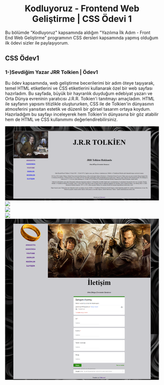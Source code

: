 <h1 align="center">Kodluyoruz - Frontend Web Geliştirme | CSS Ödevi 1</h1>
Bu bölümde "Kodluyoruz" kapsamında aldığım "Yazılıma İlk Adım - Front End Web Geliştirme" programının CSS dersleri kapsamında yapmış olduğum ilk ödevi sizler ile paylaşıyorum.

## CSS Ödev1
<h3 align="left">1-)Sevdiğim Yazar JRR Tolkien | Ödev1</h3>

<p>Bu ödev kapsamında, web geliştirme becerilerimi bir adım öteye taşıyarak, temel HTML etiketlerini ve CSS etiketlerini kullanarak özel bir web sayfası hazırladım. Bu sayfada, büyük bir hayranlık duyduğum edebiyat yazarı ve Orta Dünya evreninin yaratıcısı J.R.R. Tolkien'i tanıtmayı amaçladım. HTML ile sayfanın yapısını titizlikle oluştururken, CSS ile de Tolkien'in dünyasının atmosferini yansıtan estetik ve düzenli bir görsel tasarım ortaya koydum. Hazırladığım bu sayfayı inceleyerek hem Tolkien'in dünyasına bir göz atabilir hem de HTML ve CSS kullanımımı değerlendirebilirsiniz.</p>

<img src="https://github.com/StarLordBerke4/kodluyoruzilkrepo/blob/main/Kodluyoruz%20-%20FrontEnd%20101%20E%C4%9Fitimi/CSS/%C3%96devler/CSS%20%C3%96dev%201%20Sevdi%C4%9Fim%20Yazar%20JRR%20Tolkien/CSS%C3%96dev1.png" />
<br>
<img src="https://github.com/StarLordBerke4/kodluyoruzilkrepo/blob/main/Kodluyoruz%20-%20FrontEnd%20101%20E%C4%9Fitimi/CSS/%C3%96devler/CSS%20%C3%96dev%201%20Sevdi%C4%9Fim%20Yazar%20JRR%20Tolkien/resimler/hakk%C4%B1nda2.png" />
<br>
<img src="https://github.com/StarLordBerke4/kodluyoruzilkrepo/blob/main/Kodluyoruz%20-%20FrontEnd%20101%20E%C4%9Fitimi/CSS/%C3%96devler/CSS%20%C3%96dev%201%20Sevdi%C4%9Fim%20Yazar%20JRR%20Tolkien/resimler/eserler.png" />
<br>
<img src="https://github.com/StarLordBerke4/kodluyoruzilkrepo/blob/main/Kodluyoruz%20-%20FrontEnd%20101%20E%C4%9Fitimi/CSS/%C3%96devler/CSS%20%C3%96dev%201%20Sevdi%C4%9Fim%20Yazar%20JRR%20Tolkien/resimler/resimler4.png" />
<br>
<img src="https://github.com/StarLordBerke4/kodluyoruzilkrepo/blob/main/Kodluyoruz%20-%20FrontEnd%20101%20E%C4%9Fitimi/CSS/%C3%96devler/CSS%20%C3%96dev%201%20Sevdi%C4%9Fim%20Yazar%20JRR%20Tolkien/resimler/ileti%C5%9Fim5.png" />
